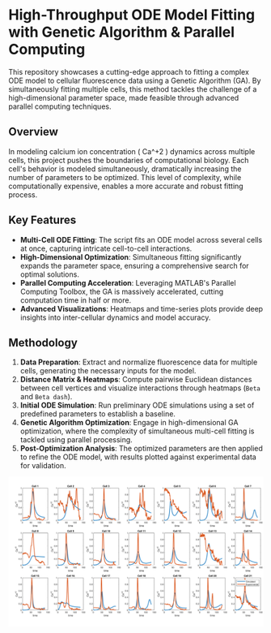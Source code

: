 # High-Throughput ODE Model Fitting with Genetic Algorithm & Parallel Computing

This repository showcases a cutting-edge approach to fitting a complex ODE model to cellular fluorescence data using a Genetic Algorithm (GA). By simultaneously fitting multiple cells, this method tackles the challenge of a high-dimensional parameter space, made feasible through advanced parallel computing techniques.

## Overview

In modeling calcium ion concentration ( Ca^+2 ) dynamics across multiple cells, this project pushes the boundaries of computational biology. Each cell's behavior is modeled simultaneously, dramatically increasing the number of parameters to be optimized. This level of complexity, while computationally expensive, enables a more accurate and robust fitting process.

## Key Features

- **Multi-Cell ODE Fitting**: The script fits an ODE model across several cells at once, capturing intricate cell-to-cell interactions.
- **High-Dimensional Optimization**: Simultaneous fitting significantly expands the parameter space, ensuring a comprehensive search for optimal solutions.
- **Parallel Computing Acceleration**: Leveraging MATLAB's Parallel Computing Toolbox, the GA is massively accelerated, cutting computation time in half or more.
- **Advanced Visualizations**: Heatmaps and time-series plots provide deep insights into inter-cellular dynamics and model accuracy.

## Methodology

1. **Data Preparation**: Extract and normalize fluorescence data for multiple cells, generating the necessary inputs for the model.
2. **Distance Matrix & Heatmaps**: Compute pairwise Euclidean distances between cell vertices and visualize interactions through heatmaps (`Beta` and `Beta dash`).
3. **Initial ODE Simulation**: Run preliminary ODE simulations using a set of predefined parameters to establish a baseline.
4. **Genetic Algorithm Optimization**: Engage in high-dimensional GA optimization, where the complexity of simultaneous multi-cell fitting is tackled using parallel processing.
5. **Post-Optimization Analysis**: The optimized parameters are then applied to refine the ODE model, with results plotted against experimental data for validation.

![1724779732669](image/README/1724779732669.png)